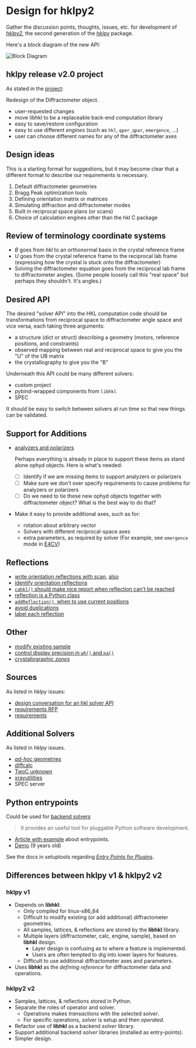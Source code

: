 # Design for hklpy2

Gather the discussion points, thoughts, issues, etc. for development of
[*hklpy2*](https://github.com/prjemian/hklpy2), the second generation of
the [*hklpy*](https://github.com/bluesky/hklpy) package.

Here's a block diagram of the new API:

![Block Diagram](./_static/hklpy2-block-diagram.png)

## hklpy release v2.0 project

As stated in the [project](https://github.com/orgs/bluesky/projects/4/settings):

Redesign of the Diffractometer object.

- user-requested changes
- move libhkl to be a replaceable back-end computation library
- easy to save/restore configuration
- easy to use different *engines* (such as `hkl`, `qper_qpar`, `emergence`, ...)
- user can choose different names for any of the diffractometer axes

## Design ideas

This is a starting format for suggestions, but it may become clear that a different format to describe our requirements is necessary.

1. Default diffractometer geometries
1. Bragg Peak optimization tools
1. Defining orientation matrix or matrices
1. Simulating diffraction and diffractometer modes
1. Built in reciprocal space plans (or scans)
1. Choice of calculation engines other than the hkl C package

## Review of terminology coordinate systems

- $B$ goes from *hkl* to an orthonormal basis in the crystal reference frame
- $U$ goes from the crystal reference frame to the reciprocal lab frame (expressing how the crystal is stuck onto the diffractometer)
- Solving the diffractometer equation goes from the reciprocal lab frame to diffractometer angles. (Some people loosely call this "real space" but perhaps they shouldn't. It's angles.)

## Desired API

The desired "solver API" into the HKL computation code should be transformations
from reciprocal space to diffractometer angle space and vice versa, each taking
three arguments:

- a structure (dict or struct) describing a geometry (motors, reference positions, and constraints)
- observed mapping between real and reciprocal space to give you the "U" of the UB matrix
- the crystallography to give you the "B"

Underneath this API could be many different solvers:

- custom project
- pybind-wrapped components from `libhkl`
- SPEC

It should be easy to switch between solvers at run time so that new things can be validated.

## Support for Additions

- [analyzers and polarizers](https://github.com/bluesky/hklpy/issues/92)

  Perhaps everything is already in place to support these items as stand alone
  ophyd objects. Here is what's needed:

  - [ ] Identify if we are missing items to support analyzers or polarizers
  - [ ] Make sure we don't over specify requirements to cause problems for analyzers or polarizers
  - [ ] Do we need to tie these new ophyd objects together with diffractometer object?
          What is the best way to do that?

- Make it easy to provide additional axes, such as for:
  - rotation about arbitrary vector
  - Solvers with different reciprocal-space axes
  - extra parameters, as required by solver
    (For example, see `emergence` mode in
    [E4CV](https://blueskyproject.io/hklpy/geometry_tables.html#geometry-e4cv))

## Reflections

- [write orientation reflections with scan](https://github.com/bluesky/hklpy/issues/158),
  [also](https://github.com/bluesky/hklpy/issues/247)
- [identify orientation reflections](https://github.com/bluesky/hklpy/issues/176)
- [`cahkl()` should make nice report when reflection can't be reached](https://github.com/bluesky/hklpy/issues/178)
- [reflection is a Python class](https://github.com/bluesky/hklpy/issues/189)
- [`addReflection()`, when to use current positions](https://github.com/bluesky/hklpy/issues/219)
- [avoid duplications](https://github.com/bluesky/hklpy/issues/248)
- [label each reflection](https://github.com/bluesky/hklpy/issues/293)

## Other

- [modify existing sample](https://github.com/bluesky/hklpy/issues/157)
- [control display precision in `wh()` and `pa()`](https://github.com/bluesky/hklpy/issues/179)
- [crystallographic *zones*](https://github.com/bluesky/hklpy/issues/291)

## Sources

As listed in *hklpy* issues:

- [design conversation for an hkl solver API](https://github.com/bluesky/hklpy/issues/14)
- [requirements RFP](https://github.com/bluesky/hklpy/issues/47)
- [requirements](https://docs.google.com/document/d/1QHNc1usAH3DoIHvtqVJTmHI0Q5lbwC4zimRLurOGiWE/edit)

## Additional Solvers

As listed in *hklpy* issues.

- [*ad-hoc* geometries](https://github.com/bluesky/hklpy/issues/244)
- [diffcalc](https://github.com/bluesky/hklpy/issues/163)
- [TwoC unknown](https://github.com/bluesky/hklpy/issues/165)
- [xrayutilities](https://github.com/bluesky/hklpy/issues/162)
- SPEC server

## Python entrypoints

Could be used for [backend solvers](https://github.com/bluesky/hklpy/issues/161)

> It provides an useful tool for pluggable Python software development.

- [Article with example](https://stackoverflow.com/a/9615473/1046449) about entrypoints.
- [Demo](https://github.com/RichardBronosky/entrypoint_demo) (9 years old)

See the docs in setuptools regarding [*Entry Points for
Plugins*](https://setuptools.pypa.io/en/latest/userguide/entry_point.html#entry-points-for-plugins).

## Differences between hklpy v1 & hklpy2 v2

### hklpy v1

- Depends on **libhkl**:
  - Only compiled for linux-x86_64
  - Difficult to modify existing (or add additional) diffractometer geometries.
  - All samples, lattices, & reflections are stored by the **libhkl** library.
  - Multiple layers (diffractometer, calc, engine, sample), based on **libhkl** design.
    - Layer design is confusing as to where a feature is implemented.
    - Users are often tempted to dig into lower layers for features.
  - Difficult to use additional diffractometer axes and parameters.
- Uses **libhkl** as the *defining reference* for diffractometer data and operations.

### hklpy2 v2

- Samples, lattices, & reflections stored in Python.
- Separate the roles of operator and solver.
  - Operations makes *transactions* with the selected *solver*.
  - For specific operations, *solver* is setup and then *operated*.
- Refactor use of **libhkl** as a backend *solver* library.
- Support additional backend *solver* libraries (installed as entry-points).
- Simpler design.
